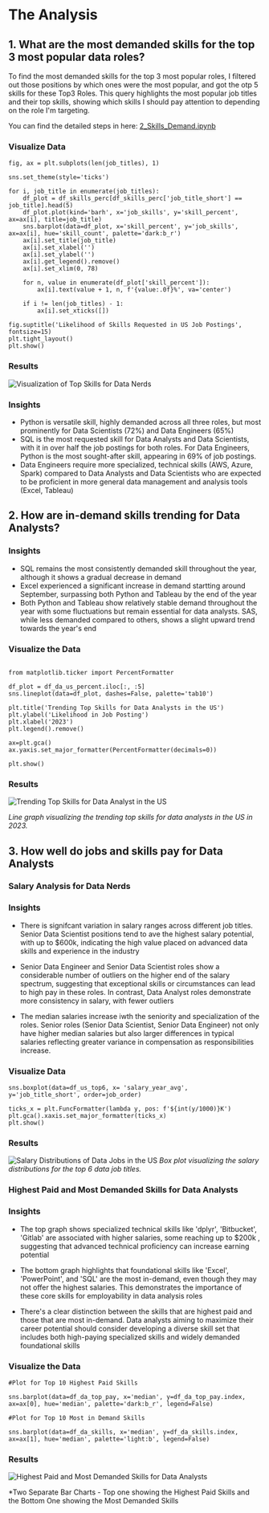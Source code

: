 # The Analysis

## 1. What are the most demanded skills for the top 3 most popular data roles?

To find the most demanded skills for the top 3 most popular roles, I filtered out those positions by which ones were the most popular, and got the otp 5 skills for these Top3 Roles. This query highlights the most popular job titles and their top skills, showing which skills I should pay attention to depending on the role I'm targeting.

You can find the detailed steps in here:
[2_Skills_Demand.ipynb](3_Projects\2_Skills_Demand.ipynb)


### Visualize Data

```
fig, ax = plt.subplots(len(job_titles), 1)

sns.set_theme(style='ticks')

for i, job_title in enumerate(job_titles):
    df_plot = df_skills_perc[df_skills_perc['job_title_short'] == job_title].head(5)
    df_plot.plot(kind='barh', x='job_skills', y='skill_percent', ax=ax[i], title=job_title)
    sns.barplot(data=df_plot, x='skill_percent', y='job_skills', ax=ax[i], hue='skill_count', palette='dark:b_r')
    ax[i].set_title(job_title)
    ax[i].set_xlabel('')
    ax[i].set_ylabel('')
    ax[i].get_legend().remove()
    ax[i].set_xlim(0, 78)

    for n, value in enumerate(df_plot['skill_percent']):
        ax[i].text(value + 1, n, f'{value:.0f}%', va='center')
    
    if i != len(job_titles) - 1: 
        ax[i].set_xticks([])
    
fig.suptitle('Likelihood of Skills Requested in US Job Postings', fontsize=15)
plt.tight_layout()
plt.show()
```

### Results
![Visualization of Top Skills for Data Nerds](3_Projects\Images\Skill_Demand_All_Data_Roles.png)

### Insights

- Python is versatile skill, highly demanded across all three roles, but most prominently for Data Scientists (72%) and Data Engineers (65%)
- SQL is the most requested skill for Data Analysts and Data Scientists, with it in over half the job postings for both roles. For Data Engineers, Python is the most sought-after skill, appearing in 69% of job postings.
- Data Engineers require more specialized, technical skills (AWS, Azure, Spark) compared to Data Analysts and Data Scientists who are expected to be proficient in more general data management and analysis tools (Excel, Tableau)

## 2. How are in-demand skills trending for Data Analysts?

### Insights
- SQL remains the most consistently demanded skill throughout the year, although it shows a gradual decrease in demand
- Excel experienced a significant increase in demand startting around September, surpassing both Python and Tableau by the end of the year
- Both Python and Tableau show relatively stable demand throughout the year with some fluctuations but remain essential for data analysts. SAS, while less demanded compared to others, shows a slight upward trend towards the year's end

### Visualize the Data
```

from matplotlib.ticker import PercentFormatter

df_plot = df_da_us_percent.iloc[:, :5]
sns.lineplot(data=df_plot, dashes=False, palette='tab10')

plt.title('Trending Top Skills for Data Analysts in the US')
plt.ylabel('Likelihood in Job Posting')
plt.xlabel('2023')
plt.legend().remove()

ax=plt.gca()
ax.yaxis.set_major_formatter(PercentFormatter(decimals=0))

plt.show()

```

### Results
![Trending Top Skills for Data Analyst in the US](3_Projects\Images\Skill_Trend_Da.png)

*Line graph visualizing the trending top skills for data analysts in the US in 2023.*

## 3. How well do jobs and skills pay for Data Analysts

### Salary Analysis for Data Nerds

### Insights
- There is signifcant variation in salary ranges across different job titles. Senior Data Scientist positions tend to ave the highest salary potential, with up to $600k, indicating the high value placed on advanced data skills and experience in the industry

- Senior Data Engineer and Senior Data Scientist roles show a considerable number of outliers on the higher end of the salary spectrum, suggesting that exceptional skills or circumstances can lead to high pay in these roles. In contrast, Data Analyst roles demonstrate more consistency in salary, with fewer outliers

- The median salaries increase iwth the seniority and specialization of the roles. Senior roles (Senior Data Scientist, Senior Data Engineer) not only have higher median salaries but also larger differences in typical salaries reflecting greater variance in compensation as responsibilities increase.

### Visualize Data

```
sns.boxplot(data=df_us_top6, x= 'salary_year_avg', y='job_title_short', order=job_order)

ticks_x = plt.FuncFormatter(lambda y, pos: f'${int(y/1000)}K')
plt.gca().xaxis.set_major_formatter(ticks_x)
plt.show()
```

### Results
![Salary Distributions of Data Jobs in the US](3_Projects\Images\Salary_Analysis_Data_Roles.png)
*Box plot visualizing the salary distributions for the top 6 data job titles.*

### Highest Paid and Most Demanded Skills for Data Analysts

### Insights

- The top graph shows specialized technical skills like 'dplyr', 'Bitbucket', 'Gitlab' are associated with higher salaries, some reaching up to $200k , suggesting that advanced technical proficiency can increase earning potential

- The bottom graph highlights that foundational skills like 'Excel', 'PowerPoint', and 'SQL' are the most in-demand, even though they may not offer the highest salaries. This demonstrates the importance of these core skills for employability in data analysis roles

- There's a clear distinction between the skills that are highest paid and those that are most in-demand. Data analysts aiming to maximize their career potential should consider developing a diverse skill set that includes both high-paying specialized skills and widely demanded foundational skills


### Visualize the Data

```
#Plot for Top 10 Highest Paid Skills

sns.barplot(data=df_da_top_pay, x='median', y=df_da_top_pay.index, ax=ax[0], hue='median', palette='dark:b_r', legend=False)

#Plot for Top 10 Most in Demand Skills

sns.barplot(data=df_da_skills, x='median', y=df_da_skills.index, ax=ax[1], hue='median', palette='light:b', legend=False)
```
### Results
![Highest Paid and Most Demanded Skills for Data Analysts](3_Projects\Images\Highest_Paid_and_Most_Demanded_Skills_DA.png) 

*Two Separate Bar Charts - Top one showing the Highest Paid Skills and the Bottom One showing the Most Demanded Skills

